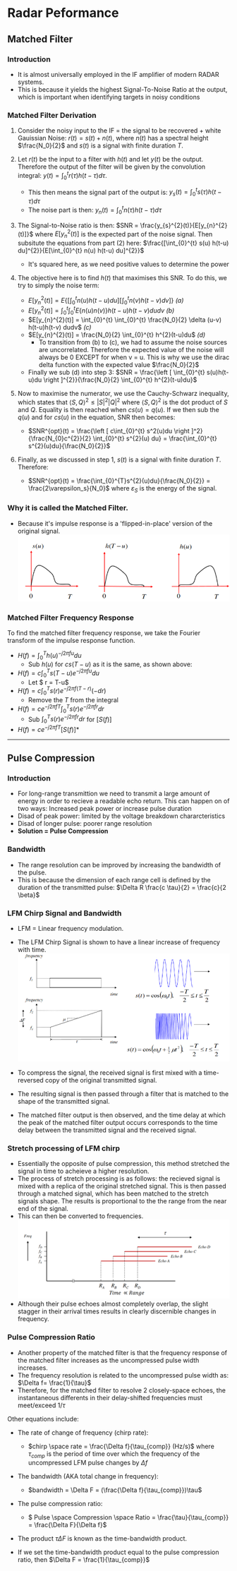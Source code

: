 # Radar Peformance
## Matched Filter
### Introduction

- It is almost universally employed in the IF amplifier of modern RADAR systems.
- This is because it yields the highest Signal-To-Noise Ratio at the output, which is important when identifying targets in noisy conditions

### Matched Filter Derivation

1. Consider the noisy input to the IF = the signal to be recovered + white Gauissian Noise:
$r(t) = s(t) + n(t)$, where $n(t)$ has a spectral height $\frac{N_0}{2}$ and $s(t)$ is a signal with finite duration $T$.
2. Let $r(t)$ be the input to a filter with $h(t)$ and let $y(t)$ be the output. Therefore the output of the filter will be given by the convolution integral: $y(t) = \int_{0}^{t} r(\tau) h(t - \tau) d\tau$. 
    - This then means the signal part of the output is: $y_s(t) = \int_{0}^{t} s(\tau) h(t - \tau) d\tau$
    - The noise part is then: $y_n(t) = \int_{0}^{t} n(\tau) h(t - \tau) d\tau$
3. The Signal-to-Noise ratio is then: $SNR = \frac{y_{s}^{2}(t)}{E[y_{n}^{2}(t)]}$ where $E[y_{n}^{2}(t)]$ is the expected part of the noise signal. Then subsitute the equations from part (2) here: $\frac{[\int_{0}^{t} s(u) h(t-u) du]^{2}}{E[\int_{0}^{t} n(u) h(t-u) du]^{2}}$
    - It's squared here, as we need positive values to determine the power
4. The objective here is to find $h(t)$ that maximises this SNR. To do this, we try to simply the noise term: 
    - $E[y_{n}^{2}(t)] = E\left \{ \left [ \int_{0}^{t} n(u) h(t-u) du \right ] \left [ \int_{0}^{t} n(v) h(t-v) dv \right ] \right \}$ *(a)*
    - $E[y_{n}^{2}(t)] = \int_{0}^{t} \int_{0}^{t} E\left \{ n(u)n(v) \right \} h(t-u)h(t-v) dudv$ *(b)*
    - $E[y_{n}^{2}(t)] = \int_{0}^{t} \int_{0}^{t} \frac{N_0}{2} \delta (u-v) h(t-u)h(t-v) dudv$ *(c)*
    - $E[y_{n}^{2}(t)] = \frac{N_0}{2}  \int_{0}^{t} h^{2}(t-u)du$ *(d)*
        - To transition from (b) to (c), we had to assume the noise sources are uncorrelated. Therefore the expected value of the noise will always be 0 EXCEPT for when v = u. This is why we use the dirac delta function with the expected value $\frac{N_0}{2}$
    - Finally we sub (d) into step 3: $SNR = \frac{\left [ \int_{0}^{t} s(u)h(t-u)du \right ]^{2}}{\frac{N_0}{2}  \int_{0}^{t} h^{2}(t-u)du}$

5. Now to maximise the numerator, we use the Cauchy-Schwarz inequality, which states that $\left \langle S, Q \right \rangle^{2} \leq |S|^{2} |Q|^{2}$ where $\left \langle S, Q \right \rangle^{2}$ is the dot product of $S$ and $Q$. Equality is then reached when $cs(u) = q(u)$. If we then sub the $q(u)$ and for $cs(u)$ in the equation, SNR then becomes: 
    - $SNR^{opt}(t) = \frac{\left [ c\int_{0}^{t} s^2(u)du \right ]^2}{\frac{N_{0}c^{2}}{2} \int_{0}^{t} s^{2}(u) du} = \frac{\int_{0}^{t} s^{2}(u)du}{\frac{N_0}{2}}$
6. Finally, as we discussed in step 1, $s(t)$ is a signal with finite duration $T$. Therefore:
    - $SNR^{opt}(t) = \frac{\int_{0}^{T}s^{2}(u)du}{\frac{N_0}{2}} = \frac{2\varepsilon_s}{N_0}$ where $\varepsilon_S$ is the energy of the signal.

### Why it is called the Matched Filter.

- Because it's impulse response is a 'flipped-in-place' version of the original signal.
![Matched Filter Diagram](images/MatchedFilter.png)

### Matched Filter Frequency Response

To find the matched filter frequency response, we take the Fourier transform of the impulse response function.
 - $H(f) = \int_{0}^{T} h(u) ^{-j2\pi fu}du$
    - Sub $h(u)$ for $cs(T-u)$ as it is the same, as shown above:
 - $H(f) = c \int_{0}^{T} s(T-u) e^{-j2\pi fu}du$
    - Let $ r = T-u$
- $H(f) = c \int_{0}^{T} s(r) e^{-j2\pi f(T-r)}(-dr)$
    - Remove the $T$ from the integral
- $H(f) = ce^{-j2\pi fT} \int_{0}^{T} s(r) e^{-j2\pi fr} dr$
    - Sub $\int_{0}^{T} s(r) e^{-j2\pi fr} dr$ for $[S(f)]$
- $H(f) = ce^{-j2\pi fT} [S(f)]*$

___

## Pulse Compression
### Introduction

- For long-range transmittion we need to transmit a large amount of energy in order to recieve a readable echo return. This can happen on of two ways: Increased peak power or increase pulse duration
- Disad of peak power: limited by the voltage breakdown chararcteristics
- Disad of longer pulse: poorer range resolution
- **Solution = Pulse Compression**

### Bandwidth

- The range resolution can be improved by increasing the bandwidth of the pulse.
- This is because the dimension of each range cell is defined by the duration of the transmitted pulse: $\Delta R \frac{c \tau}{2} = \frac{c}{2 \beta}$

### LFM Chirp Signal and Bandwidth

- LFM  = Linear frequency modulation.
- The LFM Chirp Signal is shown to have a linear increase of frequency with time.
![LFM Chirp Signal](images/LFMChirpSignal.png)

- To compress the signal, the received signal is first mixed with a time-reversed copy of the original transmitted signal.
- The resulting signal is then passed through a filter that is matched to the shape of the transmitted signal. 
- The matched filter output is then observed, and the time delay at which the peak of the matched filter output occurs corresponds to the time delay between the transmitted signal and the received signal.

### Stretch processing of LFM chirp

- Essentially the opposite of pulse compression, this method stretched the signal in time to acheieve a higher resolution.
- The process of stretch processing is as follows: the recieved signal is mixed with a replica of the original stretched signal. This is then passed through a matched signal, which has been matched to the stretch signals shape. The results is proportional to the the range from the near end of the signal.
- This can then be converted to frequencies.
![Stretch Frequency Delay](images/StretchFrequencyDelay.png)
- Although their pulse echoes almost completely overlap, the slight stagger in their arrival times results in clearly discernible changes in frequency.

### Pulse Compression Ratio
- Another property of the matched filter is that the frequency response of the matched filter increases as the uncompressed pulse width increases.
- The frequency resolution is related to the uncompressed pulse width as: $\Delta f= \frac{1}{\tau}$
- Therefore, for the matched filter to resolve 2 closely-space echoes, the instantaneous differents in their delay-shifted frequencies must meet/exceed 1/$\tau$

Other equations include:
- The rate of change of frequency (chirp rate):
    - $chirp \space rate = \frac{\Delta f}{\tau_{comp}} (Hz/s)$ where $\tau_{comp}$ is the period of time over which the frequency of the uncompressed LFM pulse changes by $\Delta f$
- The bandwidth (AKA total change in frequency):
    - $bandwidth = \Delta F = (\frac{\Delta f}{\tau_{comp}})\tau$
- The pulse compression ratio:
    - $ Pulse \space Compression \space Ratio = \frac{\tau}{\tau_{comp}} = \frac{\Delta F}{\Delta f}$

- The product $\tau \Delta F$ is known as the time-bandwidth product.
- If we set the time-bandwidth product equal to the pulse compression ratio, then $\Delta F = \frac{1}{\tau_{comp}}$